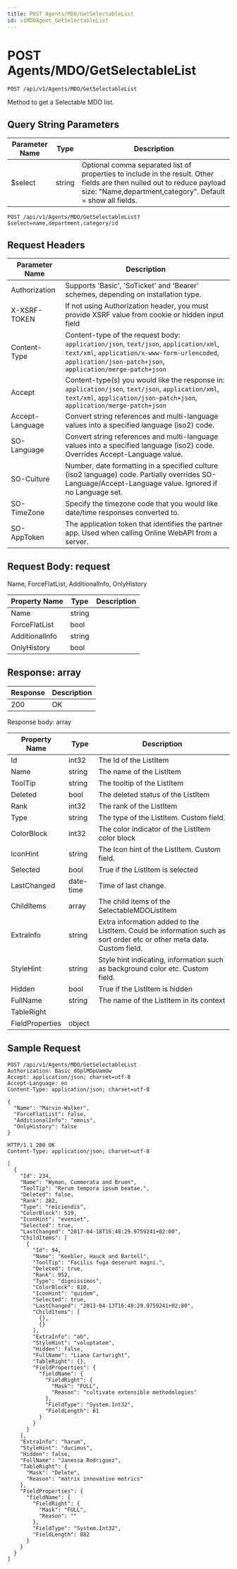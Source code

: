 ```yaml
---
title: POST Agents/MDO/GetSelectableList
id: v1MDOAgent_GetSelectableList
---
```


# POST Agents/MDO/GetSelectableList

```http
POST /api/v1/Agents/MDO/GetSelectableList
```

Method to get a Selectable MDO list.







## Query String Parameters

| Parameter Name | Type |  Description |
|----------------|------|--------------|
| $select | string |  Optional comma separated list of properties to include in the result. Other fields are then nulled out to reduce payload size: "Name,department,category". Default = show all fields. |

```http
POST /api/v1/Agents/MDO/GetSelectableList?$select=name,department,category/id
```


## Request Headers

| Parameter Name | Description |
|----------------|-------------|
| Authorization  | Supports 'Basic', 'SoTicket' and 'Bearer' schemes, depending on installation type. |
| X-XSRF-TOKEN   | If not using Authorization header, you must provide XSRF value from cookie or hidden input field |
| Content-Type | Content-type of the request body: `application/json`, `text/json`, `application/xml`, `text/xml`, `application/x-www-form-urlencoded`, `application/json-patch+json`, `application/merge-patch+json` |
| Accept         | Content-type(s) you would like the response in: `application/json`, `text/json`, `application/xml`, `text/xml`, `application/json-patch+json`, `application/merge-patch+json` |
| Accept-Language | Convert string references and multi-language values into a specified language (iso2) code. |
| SO-Language | Convert string references and multi-language values into a specified language (iso2) code. Overrides Accept-Language value. |
| SO-Culture | Number, date formatting in a specified culture (iso2 language) code. Partially overrides SO-Language/Accept-Language value. Ignored if no Language set. |
| SO-TimeZone | Specify the timezone code that you would like date/time responses converted to. |
| SO-AppToken | The application token that identifies the partner app. Used when calling Online WebAPI from a server. |

## Request Body: request  

Name, ForceFlatList, AdditionalInfo, OnlyHistory 

| Property Name | Type |  Description |
|----------------|------|--------------|
| Name | string |  |
| ForceFlatList | bool |  |
| AdditionalInfo | string |  |
| OnlyHistory | bool |  |


## Response: array



| Response | Description |
|----------------|-------------|
| 200 | OK |

Response body: array

| Property Name | Type |  Description |
|----------------|------|--------------|
| Id | int32 | The Id of the ListItem |
| Name | string | The name of the ListItem |
| ToolTip | string | The tooltip of the ListItem |
| Deleted | bool | The deleted status of the ListItem |
| Rank | int32 | The rank of the ListItem |
| Type | string | The type of the ListItem. Custom field. |
| ColorBlock | int32 | The color indicator of the ListItem color block |
| IconHint | string | The Icon hint of the ListItem. Custom field. |
| Selected | bool | True if the ListItem is selected |
| LastChanged | date-time | Time of last change. |
| ChildItems | array | The child items of the SelectableMDOListItem |
| ExtraInfo | string | Extra information added to the ListItem. Could be information such as sort order etc or other meta data. Custom field. |
| StyleHint | string | Style hint indicating, information such as background color etc. Custom field. |
| Hidden | bool | True if the ListItem is hidden |
| FullName | string | The name of the ListItem in its context |
| TableRight |  |  |
| FieldProperties | object |  |

## Sample Request

```http!
POST /api/v1/Agents/MDO/GetSelectableList
Authorization: Basic dGplMDpUamUw
Accept: application/json; charset=utf-8
Accept-Language: en
Content-Type: application/json; charset=utf-8

{
  "Name": "Marvin-Walker",
  "ForceFlatList": false,
  "AdditionalInfo": "omnis",
  "OnlyHistory": false
}
```

```http_
HTTP/1.1 200 OK
Content-Type: application/json; charset=utf-8

[
  {
    "Id": 234,
    "Name": "Wyman, Cummerata and Bruen",
    "ToolTip": "Rerum tempora ipsum beatae.",
    "Deleted": false,
    "Rank": 282,
    "Type": "reiciendis",
    "ColorBlock": 519,
    "IconHint": "eveniet",
    "Selected": true,
    "LastChanged": "2017-04-18T16:48:29.9759241+02:00",
    "ChildItems": [
      {
        "Id": 94,
        "Name": "Keebler, Hauck and Bartell",
        "ToolTip": "Facilis fuga deserunt magni.",
        "Deleted": true,
        "Rank": 952,
        "Type": "dignissimos",
        "ColorBlock": 810,
        "IconHint": "quidem",
        "Selected": true,
        "LastChanged": "2013-04-13T16:48:29.9759241+02:00",
        "ChildItems": [
          {},
          {}
        ],
        "ExtraInfo": "ab",
        "StyleHint": "voluptatem",
        "Hidden": false,
        "FullName": "Liana Cartwright",
        "TableRight": {},
        "FieldProperties": {
          "fieldName": {
            "FieldRight": {
              "Mask": "FULL",
              "Reason": "cultivate extensible methodologies"
            },
            "FieldType": "System.Int32",
            "FieldLength": 61
          }
        }
      }
    ],
    "ExtraInfo": "harum",
    "StyleHint": "ducimus",
    "Hidden": false,
    "FullName": "Janessa Rodriguez",
    "TableRight": {
      "Mask": "Delete",
      "Reason": "matrix innovative metrics"
    },
    "FieldProperties": {
      "fieldName": {
        "FieldRight": {
          "Mask": "FULL",
          "Reason": ""
        },
        "FieldType": "System.Int32",
        "FieldLength": 882
      }
    }
  }
]
```